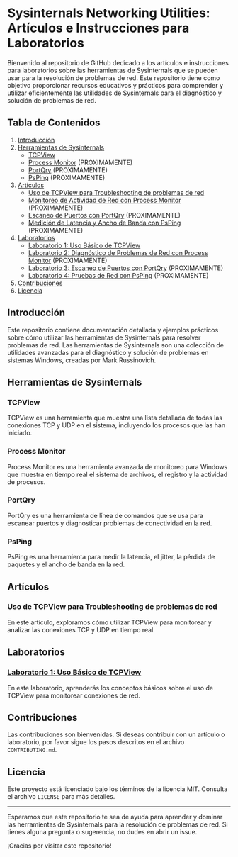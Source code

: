 # Sysinternals Networking Utilities: Artículos e Instrucciones para Laboratorios

Bienvenido al repositorio de GitHub dedicado a los artículos e instrucciones para laboratorios sobre las herramientas de Sysinternals que se pueden usar para la resolución de problemas de red. Este repositorio tiene como objetivo proporcionar recursos educativos y prácticos para comprender y utilizar eficientemente las utilidades de Sysinternals para el diagnóstico y solución de problemas de red.

## Tabla de Contenidos

1. [Introducción](#introducción)
2. [Herramientas de Sysinternals](#herramientas-de-sysinternals)
   - [TCPView](#tcpview)
   - [Process Monitor](#process-monitor) (PROXIMAMENTE)
   - [PortQry](#portqry) (PROXIMAMENTE)
   - [PsPing](#psping) (PROXIMAMENTE)
3. [Artículos](#artículos)
   - [Uso de TCPView para Troubleshooting de problemas de red](#Uso-de-TCPView-para-Troubleshooting-de-problemas-de-red)
   - [Monitoreo de Actividad de Red con Process Monitor](#monitoreo-de-actividad-de-red-con-process-monitor) (PROXIMAMENTE)
   - [Escaneo de Puertos con PortQry](#escaneo-de-puertos-con-portqry) (PROXIMAMENTE)
   - [Medición de Latencia y Ancho de Banda con PsPing](#medición-de-latencia-y-ancho-de-banda-con-psping) (PROXIMAMENTE)
4. [Laboratorios](#laboratorios)
   - [Laboratorio 1: Uso Básico de TCPView](#laboratorio-1-uso-básico-de-tcpview)
   - [Laboratorio 2: Diagnóstico de Problemas de Red con Process Monitor](#laboratorio-2-diagnóstico-de-problemas-de-red-con-process-monitor) (PROXIMAMENTE)
   - [Laboratorio 3: Escaneo de Puertos con PortQry](#laboratorio-3-escaneo-de-puertos-con-portqry) (PROXIMAMENTE)
   - [Laboratorio 4: Pruebas de Red con PsPing](#laboratorio-4-pruebas-de-red-con-psping) (PROXIMAMENTE)
5. [Contribuciones](#contribuciones)
6. [Licencia](#licencia)

## Introducción

Este repositorio contiene documentación detallada y ejemplos prácticos sobre cómo utilizar las herramientas de Sysinternals para resolver problemas de red. Las herramientas de Sysinternals son una colección de utilidades avanzadas para el diagnóstico y solución de problemas en sistemas Windows, creadas por Mark Russinovich.

## Herramientas de Sysinternals

### TCPView
TCPView es una herramienta que muestra una lista detallada de todas las conexiones TCP y UDP en el sistema, incluyendo los procesos que las han iniciado.

### Process Monitor
Process Monitor es una herramienta avanzada de monitoreo para Windows que muestra en tiempo real el sistema de archivos, el registro y la actividad de procesos.

### PortQry
PortQry es una herramienta de línea de comandos que se usa para escanear puertos y diagnosticar problemas de conectividad en la red.

### PsPing
PsPing es una herramienta para medir la latencia, el jitter, la pérdida de paquetes y el ancho de banda en la red.

## Artículos

### Uso de TCPView para Troubleshooting de problemas de red
En este artículo, exploramos cómo utilizar TCPView para monitorear y analizar las conexiones TCP y UDP en tiempo real.


## Laboratorios

### [Laboratorio 1: Uso Básico de TCPView](https://github.com/rsessa/DataAnalysis/blob/main/SysInternals%2FTCPView%2FLAB1.%20Uso%20B%C3%A1sico%20de%20TCPView.md)

En este laboratorio, aprenderás los conceptos básicos sobre el uso de TCPView para monitorear conexiones de red.


## Contribuciones

Las contribuciones son bienvenidas. Si deseas contribuir con un artículo o laboratorio, por favor sigue los pasos descritos en el archivo `CONTRIBUTING.md`.

## Licencia

Este proyecto está licenciado bajo los términos de la licencia MIT. Consulta el archivo `LICENSE` para más detalles.

---

Esperamos que este repositorio te sea de ayuda para aprender y dominar las herramientas de Sysinternals para la resolución de problemas de red. Si tienes alguna pregunta o sugerencia, no dudes en abrir un issue.

¡Gracias por visitar este repositorio!